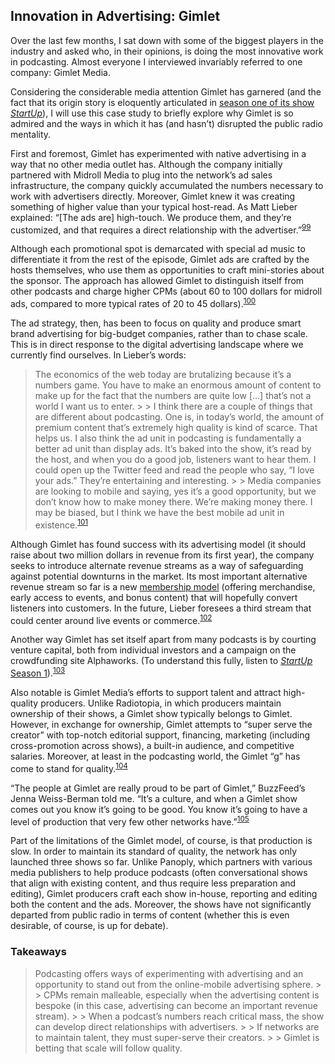 Innovation in Advertising: Gimlet
 ---------------------------------
 
 Over the last few months, I sat down with some of the biggest players in the industry and asked who, in their opinions, is doing the most innovative work in podcasting. Almost everyone I interviewed invariably referred to one company: Gimlet Media. 

 Considering the considerable media attention Gimlet has garnered (and the fact that its origin story is eloquently articulated in <a href="https://gimletmedia.com/show/startup/episodes/season/season-1/page/2/">season one of its show *StartUp*</a>), I will use this case study to briefly explore why Gimlet is so admired and the ways in which it has (and hasn’t) disrupted the public radio mentality. 

 First and foremost, Gimlet has experimented with native advertising in a way that no other media outlet has. Although the company initially partnered with Midroll Media to plug into the network’s ad sales infrastructure, the company quickly accumulated the numbers necessary to work with advertisers directly. Moreover, Gimlet knew it was creating something of higher value than your typical host-read. As Matt Lieber explained: “[The ads are] high-touch. We produce them, and they’re customized, and that requires a direct relationship with the advertiser.”<sup><a href=../citations/index.html>99</a></sup> 

 Although each promotional spot is demarcated with special ad music to differentiate it from the rest of the episode, Gimlet ads are crafted by the hosts themselves, who use them as opportunities to craft mini-stories about the sponsor. The approach has allowed Gimlet to distinguish itself from other podcasts and charge higher CPMs (about 60 to 100 dollars for midroll ads, compared to more typical rates of 20 to 45 dollars).<sup><a href=../citations/index.html>100</a></sup> 

 The ad strategy, then, has been to focus on quality and produce smart brand advertising for big-budget companies, rather than to chase scale. This is in direct response to the digital advertising landscape where we currently find ourselves. In Lieber’s words: 

 > The economics of the web today are brutalizing because it’s a numbers game. You have to make an enormous amount of content to make up for the fact that the numbers are quite low […] that’s not a world I want us to enter. > > I think there are a couple of things that are different about podcasting. One is, in today’s world, the amount of premium content that’s extremely high quality is kind of scarce. That helps us. I also think the ad unit in podcasting is fundamentally a better ad unit than display ads. It’s baked into the show, it’s read by the host, and when you do a good job, listeners want to hear them. I could open up the Twitter feed and read the people who say, “I love your ads.” They’re entertaining and interesting. > > Media companies are looking to mobile and saying, yes it’s a good opportunity, but we don’t know how to make money there. We’re making money there. I may be biased, but I think we have the best mobile ad unit in existence.<sup><a href=../citations/index.html>101</a></sup> 

 Although Gimlet has found success with its advertising model (it should raise about two million dollars in revenue from its first year), the company seeks to introduce alternate revenue streams as a way of safeguarding against potential downturns in the market. Its most important alternative revenue stream so far is a new <a href="https://gimletmedia.com/join-gimlet/">membership model</a> (offering merchandise, early access to events, and bonus content) that will hopefully convert listeners into customers. In the future, Lieber foresees a third stream that could center around live events or commerce.<sup><a href=../citations/index.html>102</a></sup> 

 Another way Gimlet has set itself apart from many podcasts is by courting venture capital, both from individual investors and a campaign on the crowdfunding site Alphaworks. (To understand this fully, listen to <a href="https://gimletmedia.com/show/startup/episodes/season/season-1/page/2/">*StartUp* Season 1</a>).<sup><a href=../citations/index.html>103</a></sup> 

 Also notable is Gimlet Media’s efforts to support talent and attract high-quality producers. Unlike Radiotopia, in which producers maintain ownership of their shows, a Gimlet show typically belongs to Gimlet. However, in exchange for ownership, Gimlet attempts to “super serve the creator” with top-notch editorial support, financing, marketing (including cross-promotion across shows), a built-in audience, and competitive salaries. Moreover, at least in the podcasting world, the Gimlet “g” has come to stand for quality.<sup><a href=../citations/index.html>104</a></sup> 

 “The people at Gimlet are really proud to be part of Gimlet,” BuzzFeed’s Jenna Weiss-Berman told me. “It’s a culture, and when a Gimlet show comes out you know it’s going to be good. You know it’s going to have a level of production that very few other networks have.”<sup><a href=../citations/index.html>105</a></sup> 

 Part of the limitations of the Gimlet model, of course, is that production is slow. In order to maintain its standard of quality, the network has only launched three shows so far. Unlike Panoply, which partners with various media publishers to help produce podcasts (often conversational shows that align with existing content, and thus require less preparation and editing), Gimlet producers craft each show in-house, reporting and editing both the content and the ads. Moreover, the shows have not significantly departed from public radio in terms of content (whether this is even desirable, of course, is up for debate). 

 ### Takeaways 

 > Podcasting offers ways of experimenting with advertising and an opportunity to stand out from the online-mobile advertising sphere. > > CPMs remain malleable, especially when the advertising content is bespoke (in this case, advertising can become an important revenue stream). > > When a podcast’s numbers reach critical mass, the show can develop direct relationships with advertisers. > > If networks are to maintain talent, they must super-serve their creators. > > Gimlet is betting that scale will follow quality. 

